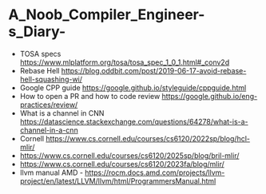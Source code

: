 # A_Noob_Compiler_Engineer-s_Diary-
- TOSA specs https://www.mlplatform.org/tosa/tosa_spec_1_0_1.html#_conv2d
- Rebase Hell https://blog.oddbit.com/post/2019-06-17-avoid-rebase-hell-squashing-wi/
- Google CPP guide https://google.github.io/styleguide/cppguide.html
- How to open a PR and how to code review https://google.github.io/eng-practices/review/
- What is a channel in CNN https://datascience.stackexchange.com/questions/64278/what-is-a-channel-in-a-cnn
- Cornell https://www.cs.cornell.edu/courses/cs6120/2022sp/blog/hcl-mlir/
- https://www.cs.cornell.edu/courses/cs6120/2025sp/blog/bril-mlir/
- https://www.cs.cornell.edu/courses/cs6120/2023fa/blog/mlir/
- llvm manual AMD - https://rocm.docs.amd.com/projects/llvm-project/en/latest/LLVM/llvm/html/ProgrammersManual.html
